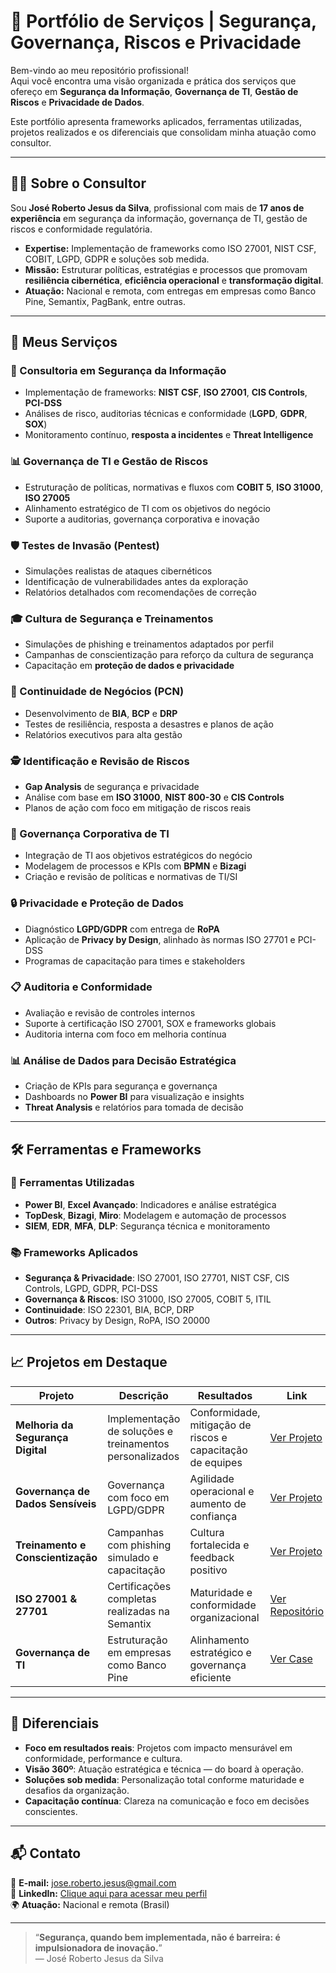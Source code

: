 # 🚀 Portfólio de Serviços | Segurança, Governança, Riscos e Privacidade

Bem-vindo ao meu repositório profissional!  
Aqui você encontra uma visão organizada e prática dos serviços que ofereço em **Segurança da Informação**, **Governança de TI**, **Gestão de Riscos** e **Privacidade de Dados**.

Este portfólio apresenta frameworks aplicados, ferramentas utilizadas, projetos realizados e os diferenciais que consolidam minha atuação como consultor.

---

## 👨‍💼 Sobre o Consultor

Sou **José Roberto Jesus da Silva**, profissional com mais de **17 anos de experiência** em segurança da informação, governança de TI, gestão de riscos e conformidade regulatória.

- **Expertise:** Implementação de frameworks como ISO 27001, NIST CSF, COBIT, LGPD, GDPR e soluções sob medida.
- **Missão:** Estruturar políticas, estratégias e processos que promovam **resiliência cibernética**, **eficiência operacional** e **transformação digital**.
- **Atuação:** Nacional e remota, com entregas em empresas como Banco Pine, Semantix, PagBank, entre outras.

---

## 🎯 Meus Serviços

### 🔐 Consultoria em Segurança da Informação
- Implementação de frameworks: **NIST CSF**, **ISO 27001**, **CIS Controls**, **PCI-DSS**
- Análises de risco, auditorias técnicas e conformidade (**LGPD**, **GDPR**, **SOX**)
- Monitoramento contínuo, **resposta a incidentes** e **Threat Intelligence**

### 📊 Governança de TI e Gestão de Riscos
- Estruturação de políticas, normativas e fluxos com **COBIT 5**, **ISO 31000**, **ISO 27005**
- Alinhamento estratégico de TI com os objetivos do negócio
- Suporte a auditorias, governança corporativa e inovação

### 🛡️ Testes de Invasão (Pentest)
- Simulações realistas de ataques cibernéticos
- Identificação de vulnerabilidades antes da exploração
- Relatórios detalhados com recomendações de correção

### 🎓 Cultura de Segurança e Treinamentos
- Simulações de phishing e treinamentos adaptados por perfil
- Campanhas de conscientização para reforço da cultura de segurança
- Capacitação em **proteção de dados e privacidade**

### 🔄 Continuidade de Negócios (PCN)
- Desenvolvimento de **BIA**, **BCP** e **DRP**
- Testes de resiliência, resposta a desastres e planos de ação
- Relatórios executivos para alta gestão

### 🕵️ Identificação e Revisão de Riscos
- **Gap Analysis** de segurança e privacidade
- Análise com base em **ISO 31000**, **NIST 800-30** e **CIS Controls**
- Planos de ação com foco em mitigação de riscos reais

### 📝 Governança Corporativa de TI
- Integração de TI aos objetivos estratégicos do negócio
- Modelagem de processos e KPIs com **BPMN** e **Bizagi**
- Criação e revisão de políticas e normativas de TI/SI

### 🔒 Privacidade e Proteção de Dados
- Diagnóstico **LGPD/GDPR** com entrega de **RoPA**
- Aplicação de **Privacy by Design**, alinhado às normas ISO 27701 e PCI-DSS
- Programas de capacitação para times e stakeholders

### 📋 Auditoria e Conformidade
- Avaliação e revisão de controles internos
- Suporte à certificação ISO 27001, SOX e frameworks globais
- Auditoria interna com foco em melhoria contínua

### 📊 Análise de Dados para Decisão Estratégica
- Criação de KPIs para segurança e governança
- Dashboards no **Power BI** para visualização e insights
- **Threat Analysis** e relatórios para tomada de decisão

---

## 🛠️ Ferramentas e Frameworks

### 🔧 Ferramentas Utilizadas
- **Power BI**, **Excel Avançado**: Indicadores e análise estratégica
- **TopDesk**, **Bizagi**, **Miro**: Modelagem e automação de processos
- **SIEM**, **EDR**, **MFA**, **DLP**: Segurança técnica e monitoramento

### 📚 Frameworks Aplicados
- **Segurança & Privacidade**: ISO 27001, ISO 27701, NIST CSF, CIS Controls, LGPD, GDPR, PCI-DSS
- **Governança & Riscos**: ISO 31000, ISO 27005, COBIT 5, ITIL
- **Continuidade**: ISO 22301, BIA, BCP, DRP
- **Outros**: Privacy by Design, RoPA, ISO 20000

---

## 📈 Projetos em Destaque

| Projeto | Descrição | Resultados | Link |
|--------|-----------|------------|------|
| **Melhoria da Segurança Digital** | Implementação de soluções e treinamentos personalizados | Conformidade, mitigação de riscos e capacitação de equipes | [Ver Projeto]() |
| **Governança de Dados Sensíveis** | Governança com foco em LGPD/GDPR | Agilidade operacional e aumento de confiança | [Ver Projeto]() |
| **Treinamento e Conscientização** | Campanhas com phishing simulado e capacitação | Cultura fortalecida e feedback positivo | [Ver Projeto]() |
| **ISO 27001 & 27701** | Certificações completas realizadas na Semantix | Maturidade e conformidade organizacional | [Ver Repositório]() |
| **Governança de TI** | Estruturação em empresas como Banco Pine | Alinhamento estratégico e governança eficiente | [Ver Case]() |

---

## 🧩 Diferenciais

- **Foco em resultados reais**: Projetos com impacto mensurável em conformidade, performance e cultura.
- **Visão 360º**: Atuação estratégica e técnica — do board à operação.
- **Soluções sob medida**: Personalização total conforme maturidade e desafios da organização.
- **Capacitação contínua**: Clareza na comunicação e foco em decisões conscientes.

---

## 📬 Contato

📧 **E-mail:** jose.roberto.jesus@gmail.com  
🔗 **LinkedIn:** [Clique aqui para acessar meu perfil](https://www.linkedin.com/in/joserobertojs)  
🌍 **Atuação:** Nacional e remota (Brasil)

---

> “**Segurança, quando bem implementada, não é barreira: é impulsionadora de inovação.**”  
> — José Roberto Jesus da Silva
